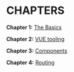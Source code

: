 # CHAPTERS

__Chapter 1:__ [The Basics](https://github.com/jrpjordan/vue-basics/tree/master/chapter-1)

__Chapter 2:__ [VUE tooling](https://github.com/jrpjordan/vue-basics/tree/master/chapter-2)

__Chapter 3:__ [Components](https://github.com/jrpjordan/vue-basics/tree/master/chapter-3)

__Chapter 4:__ [Routing](https://github.com/jrpjordan/vue-basics/tree/master/chapter-4)